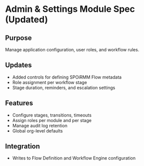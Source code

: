 # Admin & Settings Module Spec (Updated)

## Purpose
Manage application configuration, user roles, and workflow rules.

## Updates
- Added controls for defining SPOiRMM Flow metadata
- Role assignment per workflow stage
- Stage duration, reminders, and escalation settings

## Features
- Configure stages, transitions, timeouts
- Assign roles per module and per stage
- Manage audit log retention
- Global org-level defaults

## Integration
- Writes to Flow Definition and Workflow Engine configuration